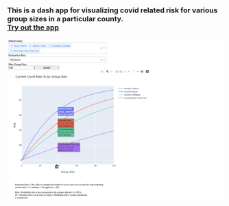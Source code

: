 ### This is a dash app for visualizing covid related risk for various group sizes in a particular county.<br>[Try out the app](http://cwestnedge.pythonanywhere.com/)
![demo](demo/covid_app_demo.png)
